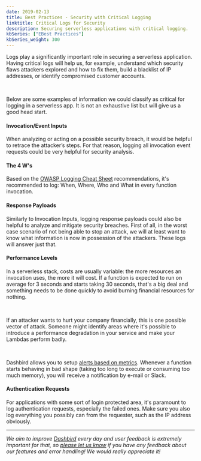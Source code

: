 ```yaml
---
date: 2019-02-13
title: Best Practices - Security with Critical Logging
linktitle: Critical Logs for Security
description: Securing serverless applications with critical logging.
kbSeries: ["EBest Practices"]
kbSeries_weight: 300
---
```


Logs play a significantly important role in securing a serverless application. Having critical logs will help us, for example, understand which security flaws attackers explored and how to fix them, build a blacklist of IP addresses, or identify compromised customer accounts.

<br>

Below are some examples of information we could classify as critical for logging in a serverless app. It is not an exhaustive list but will give us a good head start.

#### Invocation/Event Inputs

When analyzing or acting on a possible security breach, it would be helpful to retrace the attacker’s steps. For that reason, logging all invocation event requests could be very helpful for security analysis.

#### The 4 W's

Based on the <a href="https://www.owasp.org/index.php/Logging_Cheat_Sheet">OWASP Logging Cheat Sheet</a> recommendations, it's recommended to log: When, Where, Who and What in every function invocation.

#### Response Payloads

Similarly to Invocation Inputs, logging response payloads could also be helpful to analyze and mitigate security breaches. First of all, in the worst case scenario of not being able to stop an attack, we will at least want to know what information is now in possession of the attackers. These logs will answer just that.

#### Performance Levels

In a serverless stack, costs are usually variable: the more resources an invocation uses, the more it will cost. If a function is expected to run on average for 3 seconds and starts taking 30 seconds, that's a big deal and something needs to be done quickly to avoid burning financial resources for nothing.

<br>

If an attacker wants to hurt your company financially, this is one possible vector of attack. Someone might identify areas where it's possible to introduce a performance degradation in your service and make your Lambdas perform badly.

<br>

Dashbird allows you to setup <a href="https://dashbird.io/docs/user-guide/metric-alerting/">alerts based on metrics</a>. Whenever a function starts behaving in bad shape (taking too long to execute or consuming too much memory), you will receive a notification by e-mail or Slack.

#### Authentication Requests

For applications with some sort of login protected area, it's paramount to log authentication requests, especially the failed ones. Make sure you also log everything you possibly can from the requester, such as the IP address obviously.

---

_We aim to improve [Dashbird](https://dashbird.io/) every day and user feedback is extremely important for that, so [please let us know](mailto:support@dashbird.io) if you have any feedback about our features and error handling! We would really appreciate it!_
